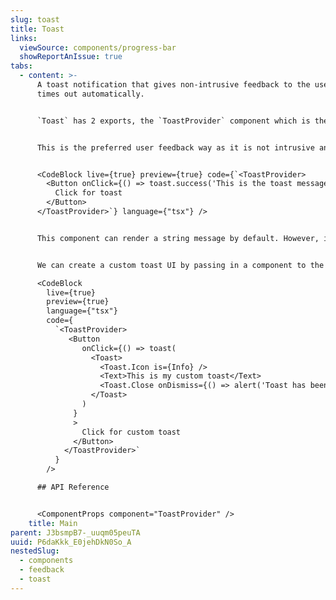 ```yaml
---
slug: toast
title: Toast
links:
  viewSource: components/progress-bar
  showReportAnIssue: true
tabs:
  - content: >-
      A toast notification that gives non-intrusive feedback to the user and
      times out automatically.


      `Toast` has 2 exports, the `ToastProvider` component which is the container for all the notifications and the `toast` function that allows triggering the notification. It sets all the default behaviour, like pausing on hover and positioning and styles the different types of notification (`blank` (default), `error` and `success`).


      This is the preferred user feedback way as it is not intrusive and it simply provides some state information to the user without waiting for feedback, ie: the information was saved. When feedback is required consider using the `AlertDialog` component.


      <CodeBlock live={true} preview={true} code={`<ToastProvider>
        <Button onClick={() => toast.success('This is the toast message')}>
          Click for toast
        </Button>
      </ToastProvider>`} language={"tsx"} />


      This component can render a string message by default. However, it can be overriden to show more complex component structure [Render more than a string](https://react-hot-toast.com/docs/toast). For more information on other configuration options and props, please read about the underlying behaviour at [react-hot-toast](https://react-hot-toast.com/).


      We can create a custom toast UI by passing in a component to the `toast` function. The Toast component used by the ToastProvider is exported for easy reuse.

      <CodeBlock 
        live={true} 
        preview={true} 
        language={"tsx"}
        code={
          `<ToastProvider>
             <Button
                onClick={() => toast(
                  <Toast>
                    <Toast.Icon is={Info} />
                    <Text>This is my custom toast</Text>
                    <Toast.Close onDismiss={() => alert('Toast has been dismissed.')} />
                  </Toast>
                )
              }
              >
                Click for custom toast
              </Button>
            </ToastProvider>`
          }
        />

      ## API Reference


      <ComponentProps component="ToastProvider" />
    title: Main
parent: J3bsmpB7-_uuqm05peuTA
uuid: P6daKkk_E0jehDkN0So_A
nestedSlug:
  - components
  - feedback
  - toast
---
```

